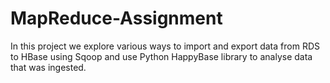 # MapReduce-Assignment
In this project we explore various ways to import and export data from RDS to HBase using Sqoop and use Python HappyBase library to analyse data that was ingested. 
